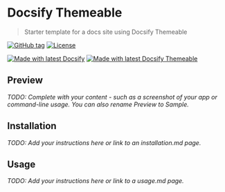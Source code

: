 <!-- TODO: Update with your values. -->
# Docsify Themeable
> Starter template for a docs site using Docsify Themeable

 <!-- TODO: Update repo links and change license type if needed. -->
[![GitHub tag](https://img.shields.io/github/tag/MichaelCurrin/docsify-themeable.svg)](https://GitHub.com/MichaelCurrin/docsify-themeable/tags/)
[![License](https://img.shields.io/badge/License-MIT-blue.svg)](https://github.com/MichaelCurrin/docsify-themeable/blob/master/README#license)

[![Made with latest Docsify](https://img.shields.io/npm/v/docsify/latest?label=docsify)](https://docsify.js.org/)
[![Made with latest Docsify Themeable](https://img.shields.io/npm/v/docsify-themeable/latest?label=docsify-themeable)](https://jhildenbiddle.github.io/docsify-themeable/)


## Preview

_TODO: Complete with your content - such as a screenshot of your app or command-line usage. You can also rename Preview to Sample._


## Installation

_TODO: Add your instructions here or link to an installation.md page._


## Usage

_TODO: Add your instructions here or link to a usage.md page._
